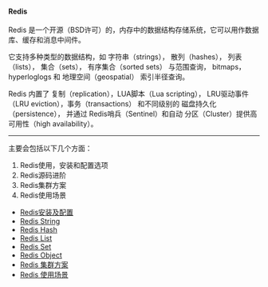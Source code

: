 #### Redis

Redis 是一个开源（BSD许可）的，内存中的数据结构存储系统，它可以用作数据库、缓存和消息中间件。
 
它支持多种类型的数据结构，如 字符串（strings）， 散列（hashes）， 列表（lists）， 集合（sets）， 有序集合（sorted sets） 与范围查询， bitmaps， hyperloglogs 和 地理空间（geospatial） 索引半径查询。
 
Redis 内置了 复制（replication），LUA脚本（Lua scripting）， LRU驱动事件（LRU eviction），事务（transactions） 和不同级别的 磁盘持久化（persistence）， 并通过 Redis哨兵（Sentinel）和自动 分区（Cluster）提供高可用性（high availability）。

---

主要会包括以下几个方面：

1. Redis使用，安装和配置选项
2. Redis源码进阶
3. Redis集群方案 
4. Redis使用场景

- [Redis安装及配置](./0.1.md)
- [Redis String](./0.2.md)
- [Redis Hash](./0.3.md)
- [Redis List](./0.4.md)
- [Redis Set](./0.5.md)
- [Redis Object](./0.6.md)
- [Redis 集群方案](./0.7.md)
- [Redis 使用场景](./0.8.md)
